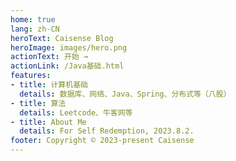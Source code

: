 ```yaml
---
home: true
lang: zh-CN
heroText: Caisense Blog
heroImage: images/hero.png
actionText: 开始 →
actionLink: /Java基础.html
features:
- title: 计算机基础
  details: 数据库、网络、Java、Spring、分布式等（八股）
- title: 算法
  details: Leetcode、牛客网等
- title: About Me
  details: For Self Redemption, 2023.8.2.
footer: Copyright © 2023-present Caisense
---
```


